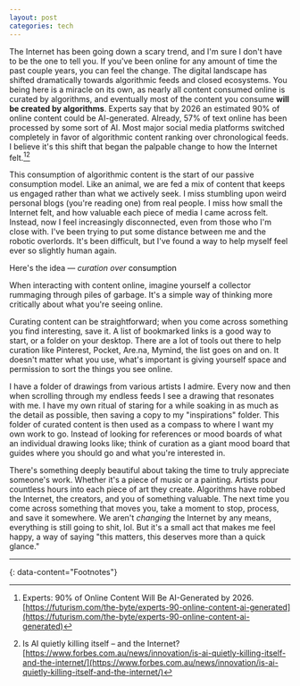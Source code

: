 ```yaml
---
layout: post
categories: tech
---
```



The Internet has been going down a scary trend, and I'm sure I don't have to be the one to tell you. If you've been online for any amount of time the past couple years, you can feel the change. The digital landscape has shifted dramatically towards algorithmic feeds and closed ecosystems. You being here is a miracle on its own, as nearly all content consumed online is curated by algorithms, and eventually most of the content you consume **will be created by algorithms**. Experts say that by 2026 an estimated 90% of online content could be AI-generated. Already, 57% of text online has been processed by some sort of AI. Most major social media platforms switched completely in favor of algorithmic content ranking over chronological feeds. I believe it's this shift that began the palpable change to how the Internet felt.[^1][^2]

This consumption of algorithmic content is the start of our passive consumption model. Like an animal, we are fed a mix of content that keeps us engaged rather than what we actively seek. I miss stumbling upon weird personal blogs (you're reading one) from real people. I miss how small the Internet felt, and how valuable each piece of media I came across felt. Instead, now I feel increasingly disconnected, even from those who I'm close with. I've been trying to put some distance between me and the robotic overlords. It's been difficult, but I've found a way to help myself feel ever so slightly human again.

Here's the idea — _curation over_ <span class="glitch" data-text="consumption" style="display: inline-block; position: relative;">consumption</span>
<style>
.glitch::before,
.glitch::after {
  content: attr(data-text);
  position: absolute;
  top: 0;
  left: 0;
  width: 100%;
  height: 100%;
}

.glitch::before {
  animation: glitch-effect 3s infinite;
  clip-path: polygon(0 0, 100% 0, 100% 45%, 0 45%);
  transform: translate(-0.04em, -0.03em);
  opacity: 0.50;
}

.glitch::after {
  animation: glitch-effect 2s infinite;
  clip-path: polygon(0 60%, 100% 60%, 100% 100%, 0 100%);
  transform: translate(0.04em, 0.03em);
  opacity: 0.50;
}

@keyframes glitch-effect {
  0% { transform: translate(0); }
  20% { transform: translate(-1px, 1px); }
  40% { transform: translate(-1px, -1px); }
  60% { transform: translate(1px, 1px); }
  80% { transform: translate(1px, -1px); }
  100% { transform: translate(0); }
}
</style>


When interacting with content online, imagine yourself a collector rummaging through piles of garbage. It's a simple way of thinking more critically about what you're seeing online. 

Curating content can be straightforward; when you come across something you find interesting, save it. A list of bookmarked links is a good way to start, or a folder on your desktop. There are a lot of tools out there to help curation like Pinterest, Pocket, Are.na, Mymind, the list goes on and on. It doesn't matter what you use, what's important is giving yourself space and permission to sort the things you see online. 

I have a folder of drawings from various artists I admire. Every now and then when scrolling through my endless feeds I see a drawing that resonates with me. I have my own ritual of staring for a while soaking in as much as the detail as possible, then saving a copy to my "inspirations" folder. This folder of curated content is then used as a compass to where I want my own work to go. Instead of looking for references or mood boards of what an individual drawing looks like; think of curation as a giant mood board that guides where you should go and what you're interested in.

There's something deeply beautiful about taking the time to truly appreciate someone's work. Whether it's a piece of music or a painting. Artists pour countless hours into each piece of art they create. Algorithms have robbed the Internet, the creators, and you of something valuable. The next time you come across something that moves you, take a moment to stop, process, and save it somewhere. We aren't *changing* the Internet by any means, everything is still going to shit, lol. But it's a small act that makes me feel happy, a way of saying "this matters, this deserves more than a quick glance."


___
{: data-content="Footnotes"}

[^1]: Experts: 90% of Online Content Will Be AI-Generated by 2026. [https://futurism.com/the-byte/experts-90-online-content-ai-generated](https://futurism.com/the-byte/experts-90-online-content-ai-generated)
[^2]: Is AI quietly killing itself – and the Internet? [https://www.forbes.com.au/news/innovation/is-ai-quietly-killing-itself-and-the-internet/](https://www.forbes.com.au/news/innovation/is-ai-quietly-killing-itself-and-the-internet/)






